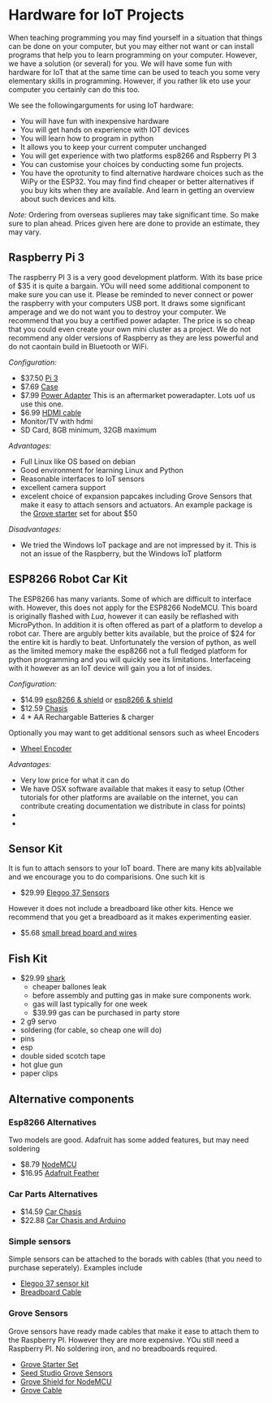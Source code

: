 # Hardware for IoT Projects

When teaching programming you may find yourself in a situation that things can be done on your computer, but you may either not want or can install programs that help you to learn programming on your computer. However, we have a solution (or several) for you. We will have some fun with hardware for IoT that at the same time can be used to teach you some very elementary skills in programming. However, if you rather lik eto use your computer you certainly can do this too.

We see the followingarguments for using IoT hardware:

* You will have fun with inexpensive hardware
* You will get hands on experience with IOT devices
* You will learn how to program in python
* It allows you to keep your current computer unchanged
* You will get experience with two platforms esp8266 and Rspberry PI 3
* You can customise your choices by conducting some fun projects. 
* You have the oprotunity to find alternative hardware choices such as the WiPy or the ESP32. You may find find cheaper or better alternatives if you buy kits when they are available. And learn in getting an overview about such devices and kits.

*Note:*  Ordering from overseas suplieres may take significant time. So make sure to plan ahead. Prices given here are done to provide an estimate, they may vary.

## Raspberry Pi 3

The raspberry PI 3 is a very good development platform. With its base price of $35 it is quite a bargain. YOu will need some additional component to make sure you can use it. Please be reminded to never connect or power the raspberry with your computers USB port. It draws some significant amperage and we do not want you to destroy your computer. We recommend that you buy a certified power adapter. The price is so cheap that you could even create your own mini cluster as a project. We do not recommend any older versions of Raspberry as they are less powerful and do not caontain build in Bluetooth or WiFi.

*Configuration:*

* $37.50 [Pi 3](https://www.amazon.com/Raspberry-Model-A1-2GHz-64-bit-quad-core/dp/B01CD5VC92/ref=sr_1_1?s=pc&ie=UTF8&qid=1499251061&sr=1-1&keywords=raspberry+pi+3)
* $7.69 [Case](https://www.amazon.com/Eleduino-Raspberry-Model-Acrylic-Enclosure/dp/B01CQRROLW/ref=sr_1_7?s=electronics&ie=UTF8&qid=1499251106&sr=1-7&keywords=raspberry+pi+3+case)
* $7.99 [Power Adapter](https://www.amazon.com/Enokay-Supply-Raspberry-Charger-Adapter/dp/B01MZX466R/ref=sr_1_3?ie=UTF8&qid=1498443576&sr=8-3&keywords=raspberry+pi+power+adapter+micro+usb+switch) This is an aftermarket poweradapter. Lots uof us use this one.
* $6.99 [HDMI cable](https://www.amazon.com/AmazonBasics-High-Speed-HDMI-Cable-Standard/dp/B014I8SSD0/ref=sr_1_3?ie=UTF8&qid=1499253502&sr=8-3&keywords=hdmi+cable)
* Monitor/TV with hdmi 
* SD Card, 8GB minimum, 32GB maximum

*Advantages:*

* Full Linux like OS based on debian
* Good environment for learning Linux and Python
* Reasonable interfaces to IoT sensors
* excellent camera support
* excelent choice of expansion papcakes including Grove Sensors that make it easy to attach sensors and actuators. An example package is the [Grove starter](https://www.seeedstudio.com/Grove-Starter-Kit-for-Arduino-p-1855.html) set for about $50

*Disadvantages:*

* We tried the Windows IoT package and are not impressed by it. This is not an issue of the Raspberry, but the Windows IoT platform



## ESP8266 Robot Car Kit

The ESP8266 has many variants. Some of which are difficult to interface with. However, this does not apply for the ESP8266 NodeMCU. This board is originally flashed with *Lua*, however it can easily be reflashed with MicroPython. In addition it is often offered as part of a platform to develop a robot car. There are argubly better kits available, but the proice of $24 for the entire kit is hardly to beat. Unfortunately the version of python, as well as the limited memory make the esp8266 not a full fledged platform for python programming and you will quickly see its limitations. Interfaceing with it however as an IoT device will gain you a lot of insides.

*Configuration:*

* $14.99 [esp8266 & shield](https://www.amazon.com/KOOKYE-ESP8266-NodeMcu-ESP-12E-Expansion/dp/B01C6MR62E/ref=sr_1_1?ie=UTF8&qid=1499251895&sr=8-1&keywords=esp8266+robot+car) or [esp8266 & shield](https://www.amazon.com/Makerfocus-ESP8266-ESP-12E-Development-Expansion/dp/B01MU4XQUN/ref=sr_1_2?ie=UTF8&qid=1499252002&sr=8-2&keywords=esp8266+motor+shield)
* $12.59 [Chasis](https://www.amazon.com/Emgreat-Chassis-Encoder-wheels-Battery/dp/B00GLO5SMY/ref=pd_rhf_se_s_cp_10?_encoding=UTF8&pd_rd_i=B00GLO5SMY&pd_rd_r=77XYGK6BE54FGDTGQ0AC&pd_rd_w=FNQFl&pd_rd_wg=wKMdb&psc=1&refRID=77XYGK6BE54FGDTGQ0AC)
* 4 * AA Rechargable Batteries & charger

Optionally you may want to get additional sensors such as wheel Encoders

* [Wheel Encoder](https://www.amazon.com/Wheel-Encoder-Kit-Robot-Car/dp/B00NPWGEIM/ref=sr_1_4?s=toys-and-games&ie=UTF8&qid=1499254488&sr=1-4&keywords=speed+sensor+robot+car+wheel)

*Advantages:*

* Very low price for what it can do
* We have OSX software available that makes it easy to setup (Other tutorials for other platforms are available on the internet, you can contribute creating documentation we distribute in class for points)
* 
* 

## Sensor Kit

It is fun to attach sensors to your IoT board. There are many kits ab]vailable and we encourage you to do comparisions. One such kit is

* $29.99 [Elegoo 37 Sensors](https://www.amazon.com/Elegoo-Upgraded-Modules-Tutorial-Arduino/dp/B01MG49ZQ5/ref=sr_1_7?s=electronics&ie=UTF8&qid=1499251441&sr=1-7&keywords=elegoo)

However it does not include a breadboard like other kits. Hence we recommend that you get a breadboard as it makes experimenting easier.
 
* $5.68 [small bread board and wires](https://www.amazon.com/Elegoo-Premium-Female-tie-points-breadboard/dp/B06XB8TZVC/ref=sr_1_23?s=electronics&ie=UTF8&qid=1499251600&sr=1-23&keywords=elegoo)

## Fish Kit


* $29.99 [shark](https://www.amazon.com/Swimmer-Inflatable-Flying-Replacement-Balloon/dp/B00658LN3E/ref=pd_bxgy_21_img_2?_encoding=UTF8&pd_rd_i=B00658LN3E&pd_rd_r=F71N2YCYE6Z0BCCEPQJC&pd_rd_w=AwYab&pd_rd_wg=rHTnv&psc=1&refRID=F71N2YCYE6Z0BCCEPQJC)
	* cheaper ballones leak
	* before assembly and putting gas in make sure components work. 
	* gas will last typically for one week
	* $39.99 gas can be purchased in party store 
* 2 g9 servo
* soldering (for cable, so cheap one will do)
* pins
* esp
* double sided scotch tape
* hot glue gun
* paper clips

## Alternative components


### Esp8266 Alternatives

Two models are good. Adafruit has some added features, but may need soldering

* $8.79 [NodeMCU](https://www.amazon.com/HiLetgo-Version-NodeMCU-Internet-Development/dp/B010O1G1ES/ref=sr_1_3?s=electronics&ie=UTF8&qid=1499251149&sr=1-3&keywords=esp8266)
* $16.95 [Adafruit Feather](https://www.adafruit.com/product/2821)

### Car Parts Alternatives

* $14.59 [Car Chasis](https://www.amazon.com/Ardokit-Chassis-Encoder-Battery-Arduino/dp/B00K5OWHXO/ref=sr_1_3?s=electronics&ie=UTF8&qid=1499251712&sr=1-3&keywords=robot+car)
* $22.88 [Car Chasis and Arduino](https://www.amazon.com/VKmaker-Avoidance-tracking-Chassis-Ultrasonic/dp/B01CXVA6IO/ref=sr_1_6?s=electronics&ie=UTF8&qid=1499251770&sr=1-6&keywords=robot+car)

### Simple sensors

Simple sensors can be attached to the borads with cables (that you need to purchase seperately). Examples include

* [Elegoo 37 sensor kit](https://www.amazon.com/Elegoo-Sensor-Module-Arduino-MEGA/dp/B009OVGKTQ/ref=sr_1_5?s=electronics&ie=UTF8&qid=1500678010&sr=1-5&keywords=grove+sensor)
* [Breadboard Cable](https://www.amazon.com/Breadboard-Wires-Aoyoho-Multicolored-Jumper/dp/B01GK2Q4ZQ/ref=sr_1_1?s=electronics&ie=UTF8&qid=1500678142&sr=1-1&keywords=bread+board+cab%3Be)


### Grove Sensors

Grove sensors have ready made cables that make it ease to attach them to the Raspberry PI. However they are more expensive. YOu still need a Raspberry PI.  No soldering iron, and no breadboards required.

* [Grove Starter Set](https://www.seeedstudio.com/Grove-Starter-Kit-for-Arduino-p-1855.html)
* [Seed Studio Grove Sensors](https://www.seeedstudio.com/category/Grove-c-1003.html)
* [Grove Shield for NodeMCU](https://www.seeedstudio.com/Grove-Base-Shield-for-NodeMCU-p-2513.html)
* [Grove Cable](http://www.switchdoc.com/2016/02/tutorial-intro-to-grove-connectors-for-arduinoraspberry-pi-projects/)